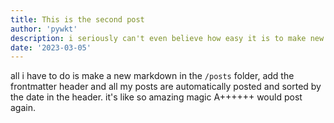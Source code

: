 ```yaml
---
title: This is the second post
author: 'pywkt'
description: i seriously can't even believe how easy it is to make new posts...
date: '2023-03-05'
---
```


all i have to do is make a new markdown in the `/posts` folder, add the frontmatter header and all my posts are automatically posted and sorted by the date in the header. it's like so amazing magic A++++++ would post again.